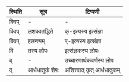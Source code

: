 | स्थिति | सूत्र | टिप्पणी |
| ----- | ------- | ------ |
| क्विप् | - | - |
| क्विप् | लशक्वतद्धिते | क्-इत्यस्य इत्संज्ञा |
| क्विप् | हलन्त्यम् | प्-इत्यस्य इत्संज्ञा |
| वि | तस्य लोपः | इत्संज्ञकस्य लोपः |
| व् | - | उच्चारणार्थकवर्णस्य लोप |
| व् | आर्धधातुकं शेषः | अशित्त्वात् कृत् आर्धधातुकम् |
